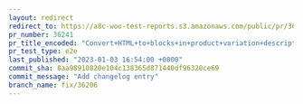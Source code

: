```yaml
---
layout: redirect
redirect_to: https://a8c-woo-test-reports.s3.amazonaws.com/public/pr/36241/e2e/index.html
pr_number: 36241
pr_title_encoded: "Convert+HTML+to+blocks+in+product+variation+description"
pr_test_type: e2e
last_published: "2023-01-03 16:54:00 +0000"
commit_sha: 8aa98910820e104c138365d871440df96320ce69
commit_message: "Add changelog entry"
branch_name: fix/36206
---
```

